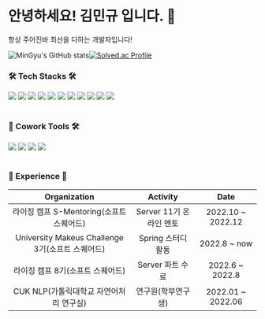 <!-- <img src="https://capsule-render.vercel.app/api?type=slice&color=CCFFCC&height=300&section=header&text=MinGyu's%20GitHub&fontSize=70" /> -->

<h1>안녕하세요! 김민규 입니다. 👋</h1>
<p>
항상 주어진바 최선을 다하는 개발자입니다!
</p>

![MinGyu's GitHub stats](https://github-readme-stats.vercel.app/api?username=min9yu98&show_icons=true&theme=dokyonight)[![Solved.ac Profile](http://mazassumnida.wtf/api/v2/generate_badge?boj=mingyu9811cpp)](https://solved.ac/mingyu9811cpp/)

<div>
  <h3>🛠 Tech Stacks 🛠</h3>
  <img src="https://img.shields.io/badge/Python-3776AB?style=flat&logo=Python&logoColor=white"/> 
  <img src="https://img.shields.io/badge/Java-6666CC?style=flat&logo=Java&logoColor=white"/> 
  <img src="https://img.shields.io/badge/SpringBoot-6DB33F?style=flat&logo=SpringBoot&logoColor=white"/> 
  <img src="https://img.shields.io/badge/MySQL-4479A1?style=flat&logo=MySQL&logoColor=white"/> 
  <img src="https://img.shields.io/badge/C++-00599C?style=flat&logo=C++&logoColor=white"/> 
  <img src="https://img.shields.io/badge/Linux-FCC624?style=flat&logo=Linux&logoColor=white"/> 
  <img src="https://img.shields.io/badge/Git-brightgreen.svg?&style=flat&logo=git&logoColor=white"/>
  <img src="https://img.shields.io/badge/AWS-232F3E?style=flat&logo=amazonAWS&logoColor=white"/>
  <img src="https://img.shields.io/badge/AWS EC2-FF9900?style=flat&logo=amazonEC2&logoColor=white"/>
  <img src="https://img.shields.io/badge/AWS RDS-527FFF?style=flat&logo=amazonRDS&logoColor=white"/>
  <img src="https://img.shields.io/badge/AWS S3-569A31?style=flat&logo=amazonS3&logoColor=white"/>
</div>
<br/>
<div>
  <h3>🤝 Cowork Tools 🛠</h3>
  <img src="https://img.shields.io/badge/GitHub-181717?style=flat&logo=GitHub&logoColor=white"/>
  <img src="https://img.shields.io/badge/Notion-000000?style=flat&logo=Notion&logoColor=white"/>
  <img src="https://img.shields.io/badge/Postman-FF6C37?style=flat&logo=postman&logoColor=white"/>
  <img src="https://img.shields.io/badge/Discord-5865F2?style=flat&logo=Discord&logoColor=white"/>
</div>
<br/>
<div>
 <h3>💫 Experience 💫</h3>
 
  |Organization|Activity|Date|
  |:---:|:---:|:---:|
  |라이징 캠프 S-Mentoring(소프트 스퀘어드)|Server 11기 온라인 멘토|2022.10 ~ 2022.12|
  |University Makeus Challenge 3기(소프트 스퀘어드)|Spring 스터디 활동|2022.8 ~ now|
  |라이징 캠프 8기(소프트 스퀘어드)|Server 파트 수료|2022.6 ~ 2022.8|
  |CUK NLP(가톨릭대학교 자연어처리 연구실)|연구원(학부연구생)|2022.01 ~ 2022.06|
 
</div>
